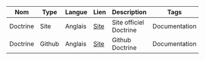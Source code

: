 
| Nom     | Type    | Langue  | Lien                                | Description              | Tags          | Note |
| ------- | ------- | ------- | ----------------------------------- | ------------------------ | ------------- | ---- |
| Doctrine | Site    | Anglais | [Site](https://www.doctrine-project.org)   | Site officiel Doctrine    | Documentation | 5    |
| Doctrine | Github | Anglais | [Site](https://github.com/doctrine/) | Github Doctrine | Documentation         | 5    |